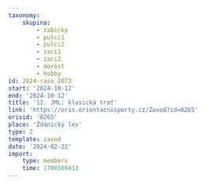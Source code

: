 ```yaml
---
taxonomy:
    skupina:
        - zabicky
        - pulci1
        - pulci2
        - zaci1
        - zaci2
        - dorost
        - hobby
id: 2024-race_2073
start: '2024-10-12'
end: '2024-10-12'
title: '12. JML: klasická trať'
link: 'https://oris.orientacnisporty.cz/Zavod?id=8265'
orisid: '8265'
place: 'Ždánický les'
type: Z
template: zavod
date: '2024-02-22'
import:
    type: members
    time: 1708589413
---
```


